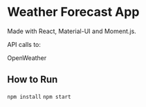 # Weather Forecast App

Made with React, Material-UI and Moment.js.

API calls to:

OpenWeather

## How to Run

`npm install`
`npm start`
